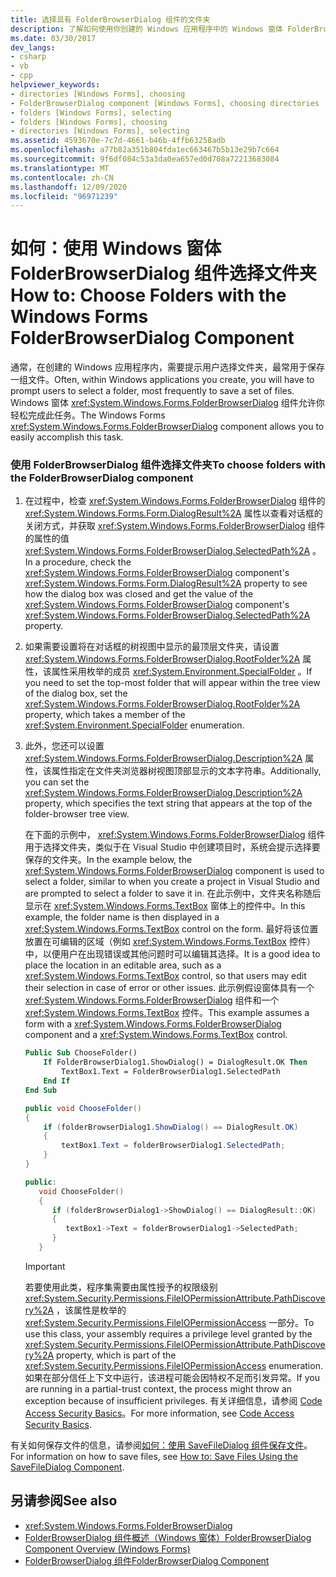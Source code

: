 ```yaml
---
title: 选择具有 FolderBrowserDialog 组件的文件夹
description: 了解如何使用你创建的 Windows 应用程序中的 Windows 窗体 FolderBrowserDialog 组件来提示用户选择文件夹。
ms.date: 03/30/2017
dev_langs:
- csharp
- vb
- cpp
helpviewer_keywords:
- directories [Windows Forms], choosing
- FolderBrowserDialog component [Windows Forms], choosing directories
- folders [Windows Forms], selecting
- folders [Windows Forms], choosing
- directories [Windows Forms], selecting
ms.assetid: 4593670e-7c7d-4661-b46b-4ffb63258adb
ms.openlocfilehash: a77b82a351b804fda1ec663467b5b13e29b7c664
ms.sourcegitcommit: 9f6df084c53a3da0ea657ed0d708a72213683084
ms.translationtype: MT
ms.contentlocale: zh-CN
ms.lasthandoff: 12/09/2020
ms.locfileid: "96971239"
---
```

# <a name="how-to-choose-folders-with-the-windows-forms-folderbrowserdialog-component"></a><span data-ttu-id="dc0f9-103">如何：使用 Windows 窗体 FolderBrowserDialog 组件选择文件夹</span><span class="sxs-lookup"><span data-stu-id="dc0f9-103">How to: Choose Folders with the Windows Forms FolderBrowserDialog Component</span></span>

<span data-ttu-id="dc0f9-104">通常，在创建的 Windows 应用程序内，需要提示用户选择文件夹，最常用于保存一组文件。</span><span class="sxs-lookup"><span data-stu-id="dc0f9-104">Often, within Windows applications you create, you will have to prompt users to select a folder, most frequently to save a set of files.</span></span> <span data-ttu-id="dc0f9-105">Windows 窗体 <xref:System.Windows.Forms.FolderBrowserDialog> 组件允许你轻松完成此任务。</span><span class="sxs-lookup"><span data-stu-id="dc0f9-105">The Windows Forms <xref:System.Windows.Forms.FolderBrowserDialog> component allows you to easily accomplish this task.</span></span>

### <a name="to-choose-folders-with-the-folderbrowserdialog-component"></a><span data-ttu-id="dc0f9-106">使用 FolderBrowserDialog 组件选择文件夹</span><span class="sxs-lookup"><span data-stu-id="dc0f9-106">To choose folders with the FolderBrowserDialog component</span></span>

1. <span data-ttu-id="dc0f9-107">在过程中，检查 <xref:System.Windows.Forms.FolderBrowserDialog> 组件的 <xref:System.Windows.Forms.Form.DialogResult%2A> 属性以查看对话框的关闭方式，并获取 <xref:System.Windows.Forms.FolderBrowserDialog> 组件的属性的值 <xref:System.Windows.Forms.FolderBrowserDialog.SelectedPath%2A> 。</span><span class="sxs-lookup"><span data-stu-id="dc0f9-107">In a procedure, check the <xref:System.Windows.Forms.FolderBrowserDialog> component's <xref:System.Windows.Forms.Form.DialogResult%2A> property to see how the dialog box was closed and get the value of the <xref:System.Windows.Forms.FolderBrowserDialog> component's <xref:System.Windows.Forms.FolderBrowserDialog.SelectedPath%2A> property.</span></span>

2. <span data-ttu-id="dc0f9-108">如果需要设置将在对话框的树视图中显示的最顶层文件夹，请设置 <xref:System.Windows.Forms.FolderBrowserDialog.RootFolder%2A> 属性，该属性采用枚举的成员 <xref:System.Environment.SpecialFolder> 。</span><span class="sxs-lookup"><span data-stu-id="dc0f9-108">If you need to set the top-most folder that will appear within the tree view of the dialog box, set the <xref:System.Windows.Forms.FolderBrowserDialog.RootFolder%2A> property, which takes a member of the <xref:System.Environment.SpecialFolder> enumeration.</span></span>

3. <span data-ttu-id="dc0f9-109">此外，您还可以设置 <xref:System.Windows.Forms.FolderBrowserDialog.Description%2A> 属性，该属性指定在文件夹浏览器树视图顶部显示的文本字符串。</span><span class="sxs-lookup"><span data-stu-id="dc0f9-109">Additionally, you can set the <xref:System.Windows.Forms.FolderBrowserDialog.Description%2A> property, which specifies the text string that appears at the top of the folder-browser tree view.</span></span>

    <span data-ttu-id="dc0f9-110">在下面的示例中， <xref:System.Windows.Forms.FolderBrowserDialog> 组件用于选择文件夹，类似于在 Visual Studio 中创建项目时，系统会提示选择要保存的文件夹。</span><span class="sxs-lookup"><span data-stu-id="dc0f9-110">In the example below, the <xref:System.Windows.Forms.FolderBrowserDialog> component is used to select a folder, similar to when you create a project in Visual Studio and are prompted to select a folder to save it in.</span></span> <span data-ttu-id="dc0f9-111">在此示例中，文件夹名称随后显示在 <xref:System.Windows.Forms.TextBox> 窗体上的控件中。</span><span class="sxs-lookup"><span data-stu-id="dc0f9-111">In this example, the folder name is then displayed in a <xref:System.Windows.Forms.TextBox> control on the form.</span></span> <span data-ttu-id="dc0f9-112">最好将该位置放置在可编辑的区域（例如 <xref:System.Windows.Forms.TextBox> 控件）中，以便用户在出现错误或其他问题时可以编辑其选择。</span><span class="sxs-lookup"><span data-stu-id="dc0f9-112">It is a good idea to place the location in an editable area, such as a <xref:System.Windows.Forms.TextBox> control, so that users may edit their selection in case of error or other issues.</span></span> <span data-ttu-id="dc0f9-113">此示例假设窗体具有一个 <xref:System.Windows.Forms.FolderBrowserDialog> 组件和一个 <xref:System.Windows.Forms.TextBox> 控件。</span><span class="sxs-lookup"><span data-stu-id="dc0f9-113">This example assumes a form with a <xref:System.Windows.Forms.FolderBrowserDialog> component and a <xref:System.Windows.Forms.TextBox> control.</span></span>

    ```vb
    Public Sub ChooseFolder()
        If FolderBrowserDialog1.ShowDialog() = DialogResult.OK Then
            TextBox1.Text = FolderBrowserDialog1.SelectedPath
        End If
    End Sub
    ```

    ```csharp
    public void ChooseFolder()
    {
        if (folderBrowserDialog1.ShowDialog() == DialogResult.OK)
        {
            textBox1.Text = folderBrowserDialog1.SelectedPath;
        }
    }
    ```

    ```cpp
    public:
       void ChooseFolder()
       {
          if (folderBrowserDialog1->ShowDialog() == DialogResult::OK)
          {
             textBox1->Text = folderBrowserDialog1->SelectedPath;
          }
       }
    ```

    > [!IMPORTANT]
    > <span data-ttu-id="dc0f9-114">若要使用此类，程序集需要由属性授予的权限级别 <xref:System.Security.Permissions.FileIOPermissionAttribute.PathDiscovery%2A> ，该属性是枚举的 <xref:System.Security.Permissions.FileIOPermissionAccess> 一部分。</span><span class="sxs-lookup"><span data-stu-id="dc0f9-114">To use this class, your assembly requires a privilege level granted by the <xref:System.Security.Permissions.FileIOPermissionAttribute.PathDiscovery%2A> property, which is part of the <xref:System.Security.Permissions.FileIOPermissionAccess> enumeration.</span></span> <span data-ttu-id="dc0f9-115">如果在部分信任上下文中运行，该进程可能会因特权不足而引发异常。</span><span class="sxs-lookup"><span data-stu-id="dc0f9-115">If you are running in a partial-trust context, the process might throw an exception because of insufficient privileges.</span></span> <span data-ttu-id="dc0f9-116">有关详细信息，请参阅 [Code Access Security Basics](/dotnet/framework/misc/code-access-security-basics)。</span><span class="sxs-lookup"><span data-stu-id="dc0f9-116">For more information, see [Code Access Security Basics](/dotnet/framework/misc/code-access-security-basics).</span></span>

<span data-ttu-id="dc0f9-117">有关如何保存文件的信息，请参阅[如何：使用 SaveFileDialog 组件保存文件](how-to-save-files-using-the-savefiledialog-component.md)。</span><span class="sxs-lookup"><span data-stu-id="dc0f9-117">For information on how to save files, see [How to: Save Files Using the SaveFileDialog Component](how-to-save-files-using-the-savefiledialog-component.md).</span></span>

## <a name="see-also"></a><span data-ttu-id="dc0f9-118">另请参阅</span><span class="sxs-lookup"><span data-stu-id="dc0f9-118">See also</span></span>

- <xref:System.Windows.Forms.FolderBrowserDialog>
- [<span data-ttu-id="dc0f9-119">FolderBrowserDialog 组件概述（Windows 窗体）</span><span class="sxs-lookup"><span data-stu-id="dc0f9-119">FolderBrowserDialog Component Overview (Windows Forms)</span></span>](folderbrowserdialog-component-overview-windows-forms.md)
- [<span data-ttu-id="dc0f9-120">FolderBrowserDialog 组件</span><span class="sxs-lookup"><span data-stu-id="dc0f9-120">FolderBrowserDialog Component</span></span>](folderbrowserdialog-component-windows-forms.md)
